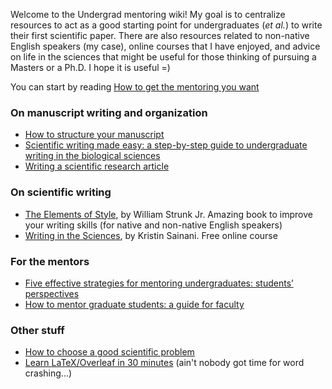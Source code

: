 Welcome to the Undergrad mentoring wiki! My goal is to centralize resources to act as a good starting point for undergraduates (_et al._) to write their first scientific paper. There are also resources related to non-native English speakers (my case), online courses that I have enjoyed, and advice on life in the sciences that might be useful for those thinking of pursuing a Masters or a Ph.D. I hope it is useful =) 

You can start by reading [How to get the mentoring you want](https://rackham.umich.edu/wp-content/uploads/2018/11/mentoring.pdf)

### On manuscript writing and organization
* [How to structure your manuscript](https://www.elsevier.com/connect/11-steps-to-structuring-a-science-paper-editors-will-take-seriously)
* [Scientific writing made easy: a step-by-step guide to undergraduate writing in the biological sciences](https://esajournals.onlinelibrary.wiley.com/doi/epdf/10.1002/bes2.1258)
* [Writing a scientific research article](http://www.columbia.edu/cu/biology/ug/research/paper.html)

### On scientific writing 
* [The Elements of Style](https://www.amazon.com/dp/B01N1W9UQM/ref=rdr_ext_sb_ti_sims_1), by William Strunk Jr. Amazing book to improve your writing skills (for native and non-native English speakers)
* [Writing in the Sciences](https://online.stanford.edu/courses/som-y0010-writing-sciences), by Kristin Sainani. Free online course

### For the mentors
* [Five effective strategies for mentoring undergraduates: students’ perspectives](https://www.cur.org/assets/1/7/333Spring13Pita11-15.pdf)
* [How to mentor graduate students: a guide for faculty](https://rackham.umich.edu/wp-content/uploads/2018/11/Fmentoring.pdf)

### Other stuff
* [How to choose a good scientific problem](https://www.cell.com/molecular-cell/fulltext/S1097-2765(09)00641-8?_returnURL=https%3A%2F%2Flinkinghub.elsevier.com%2Fretrieve%2Fpii%2FS1097276509006418%3Fshowall%3Dtrue)
* [Learn LaTeX/Overleaf in 30 minutes](https://www.overleaf.com/learn/latex/Learn_LaTeX_in_30_minutes) (ain't nobody got time for word crashing...)
